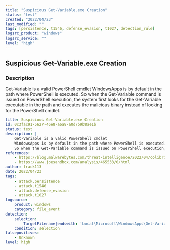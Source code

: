 ```yaml
---
title: "Suspicious Get-Variable.exe Creation"
status: "test"
created: "2022/04/23"
last_modified: ""
tags: [persistence, t1546, defense_evasion, t1027, detection_rule]
logsrc_product: "windows"
logsrc_service: ""
level: "high"
---
```


## Suspicious Get-Variable.exe Creation

### Description

Get-Variable is a valid PowerShell cmdlet
WindowsApps is by default in the path where PowerShell is executed.
So when the Get-Variable command is issued on PowerShell execution, the system first looks for the Get-Variable executable in the path and executes the malicious binary instead of looking for the PowerShell cmdlet.


```yml
title: Suspicious Get-Variable.exe Creation
id: 0c3fac91-5627-46e8-a6a8-a0d7b9b8ae1b
status: test
description: |
    Get-Variable is a valid PowerShell cmdlet
    WindowsApps is by default in the path where PowerShell is executed.
    So when the Get-Variable command is issued on PowerShell execution, the system first looks for the Get-Variable executable in the path and executes the malicious binary instead of looking for the PowerShell cmdlet.
references:
    - https://blog.malwarebytes.com/threat-intelligence/2022/04/colibri-loader-combines-task-scheduler-and-powershell-in-clever-persistence-technique/
    - https://www.joesandbox.com/analysis/465533/0/html
author: frack113
date: 2022/04/23
tags:
    - attack.persistence
    - attack.t1546
    - attack.defense_evasion
    - attack.t1027
logsource:
    product: windows
    category: file_event
detection:
    selection:
        TargetFilename|endswith: 'Local\Microsoft\WindowsApps\Get-Variable.exe'
    condition: selection
falsepositives:
    - Unknown
level: high

```
